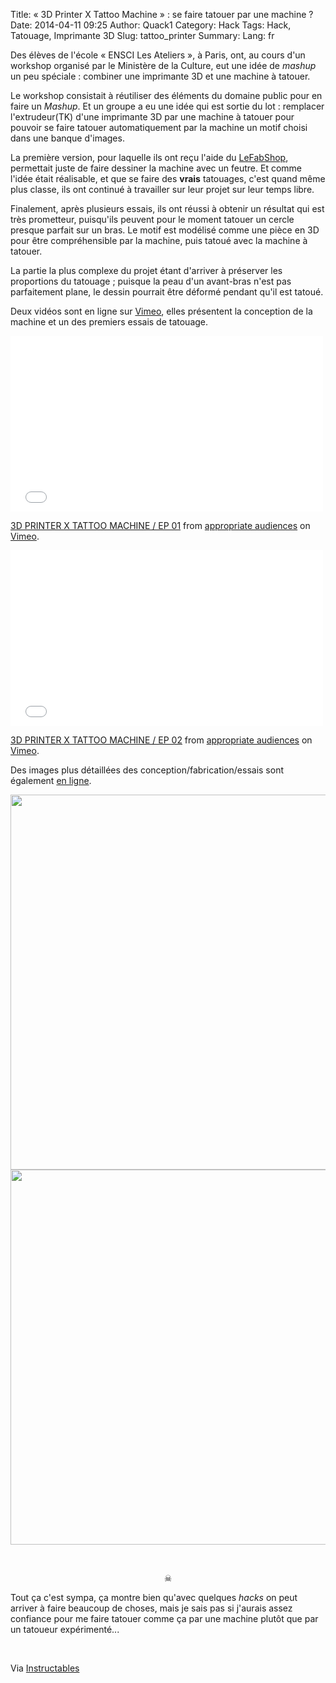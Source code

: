 Title: « 3D Printer X Tattoo Machine » : se faire tatouer par une machine ?
Date: 2014-04-11 09:25 
Author: Quack1
Category: Hack
Tags: Hack, Tatouage, Imprimante 3D
Slug: tattoo_printer
Summary: 
Lang: fr

Des élèves de l'école « ENSCI Les Ateliers », à Paris, ont, au cours d'un workshop organisé par le Ministère de la Culture, eut une idée de _mashup_ un peu spéciale : combiner une imprimante 3D et une machine à tatouer.

Le workshop consistait à réutiliser des éléments du domaine public pour en faire un _Mashup_. Et un groupe a eu une idée qui est sortie du lot : remplacer l'extrudeur(TK) d'une imprimante 3D par une machine à tatouer pour pouvoir se faire tatouer automatiquement par la machine un motif choisi dans une banque d'images.

La première version, pour laquelle ils ont reçu l'aide du [LeFabShop](http://www.lefabshop.fr), permettait juste de faire dessiner la machine avec un feutre. Et comme l'idée était réalisable, et que se faire des **vrais** tatouages, c'est quand même plus classe, ils ont continué à travailler sur leur projet sur leur temps libre.

Finalement, après plusieurs essais, ils ont réussi à obtenir un résultat qui est très prometteur, puisqu'ils peuvent pour le moment tatouer un cercle presque parfait sur un bras. Le motif est modélisé comme une pièce en 3D pour être compréhensible par la machine, puis tatoué avec la machine à tatouer.

La partie la plus complexe du projet étant d'arriver à préserver les proportions du tatouage ; puisque la peau d'un avant-bras n'est pas parfaitement plane, le dessin pourrait être déformé pendant qu'il est tatoué.

Deux vidéos sont en ligne sur [Vimeo](http://vimeo.com/user25989631), elles présentent la conception de la machine et un des premiers essais de tatouage.

<iframe src="//player.vimeo.com/video/89639653" width="500" height="281" frameborder="0" webkitallowfullscreen mozallowfullscreen allowfullscreen></iframe> <p><a href="http://vimeo.com/89639653">3D PRINTER X TATTOO MACHINE / EP 01</a> from <a href="http://vimeo.com/user25989631">appropriate audiences</a> on <a href="https://vimeo.com">Vimeo</a>.</p>

<iframe src="//player.vimeo.com/video/90248554" width="500" height="281" frameborder="0" webkitallowfullscreen mozallowfullscreen allowfullscreen></iframe> <p><a href="http://vimeo.com/90248554">3D PRINTER X TATTOO MACHINE / EP 02</a> from <a href="http://vimeo.com/user25989631">appropriate audiences</a> on <a href="https://vimeo.com">Vimeo</a>.</p>

Des images plus détaillées des conception/fabrication/essais sont également [en ligne](http://www.instructables.com/id/3D-PRINTER-X-TATTOO-MACHINE/).

<div align=center><a href="/upload/tattoo_printer_1.jpg"><img src="/upload/tattoo_printer_1.jpg" width="600" align=center /></a></div>

<div align=center><a href="/upload/tattoo_printer_2.jpg"><img src="/upload/tattoo_printer_2.jpg" width="600" align=center /></a></div>

&nbsp;
<div style="text-align:center;">☠</div>

Tout ça c'est sympa, ça montre bien qu'avec quelques _hacks_ on peut arriver à faire beaucoup de choses, mais je sais pas si j'aurais assez confiance pour me faire tatouer comme ça par une machine plutôt que par un tatoueur expérimenté...

&nbsp;

Via [Instructables](http://www.instructables.com/id/3D-PRINTER-X-TATTOO-MACHINE/)